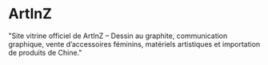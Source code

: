# ArtlnZ
"Site vitrine officiel de ArtInZ – Dessin au graphite, communication graphique, vente d’accessoires féminins, matériels artistiques et importation de produits de Chine."
